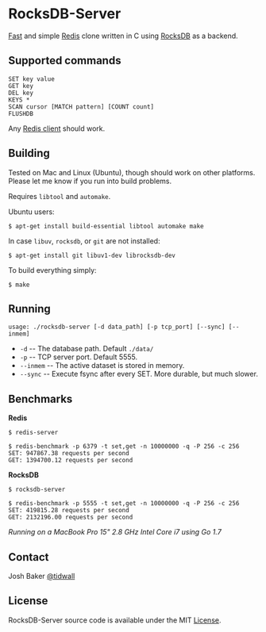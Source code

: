 # RocksDB-Server
[Fast](#benchmarks) and simple [Redis](https://redis.io/) clone written in C using [RocksDB](http://rocksdb.org/) as a backend.

## Supported commands

```
SET key value
GET key
DEL key
KEYS *
SCAN cursor [MATCH pattern] [COUNT count]
FLUSHDB
```

Any [Redis client](https://redis.io/clients) should work.

## Building

Tested on Mac and Linux (Ubuntu), though should work on other platforms.
Please let me know if you run into build problems.

Requires `libtool` and `automake`.

Ubuntu users:

```
$ apt-get install build-essential libtool automake make
```

In case `libuv`, `rocksdb`, or `git` are not installed:


```
$ apt-get install git libuv1-dev librocksdb-dev
```



To build everything simply:

```
$ make
```

## Running

```
usage: ./rocksdb-server [-d data_path] [-p tcp_port] [--sync] [--inmem]
```
- `-d`      -- The database path. Default `./data/`
- `-p`      -- TCP server port. Default 5555.
- `--inmem` -- The active dataset is stored in memory. 
- `--sync`  -- Execute fsync after every SET. More durable, but much slower.

## Benchmarks

**Redis**

```
$ redis-server
```
```
$ redis-benchmark -p 6379 -t set,get -n 10000000 -q -P 256 -c 256
SET: 947867.38 requests per second
GET: 1394700.12 requests per second
```

**RocksDB**

```
$ rocksdb-server
```
```
$ redis-benchmark -p 5555 -t set,get -n 10000000 -q -P 256 -c 256
SET: 419815.28 requests per second
GET: 2132196.00 requests per second
```

*Running on a MacBook Pro 15" 2.8 GHz Intel Core i7 using Go 1.7*


## Contact
Josh Baker [@tidwall](http://twitter.com/tidwall)

## License
RocksDB-Server source code is available under the MIT [License](/LICENSE).
